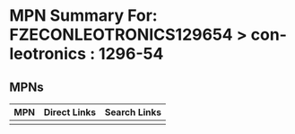 



# MPN Summary For: FZECONLEOTRONICS129654 > con-leotronics : 1296-54

## MPNs
  

|MPN|Direct Links|Search Links|
| :--- | :--- | :--- |
||||
